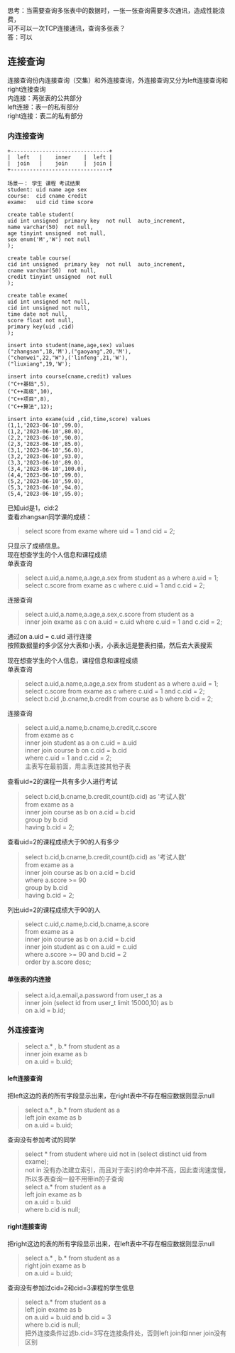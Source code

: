 思考：当需要查询多张表中的数据时，一张一张查询需要多次通讯，造成性能浪费，  
可不可以一次TCP连接通讯，查询多张表？  
答：可以  
## 连接查询
连接查询份内连接查询（交集）和外连接查询，外连接查询又分为left连接查询和right连接查询  
内连接：两张表的公共部分  
left连接：表一的私有部分  
right连接：表二的私有部分  
### 内连接查询
```
+-------------------------------+
|  left   |    inner    |  left |
|  join   |    join     |  join |
+-------------------------------+
```

```mysql
场景一： 学生 课程 考试结果
student: uid name age sex
course:  cid cname credit
exame:   uid cid time score

create table student(
uid int unsigned  primary key  not null  auto_increment,
name varchar(50)  not null,
age tinyint unsigned  not null,
sex enum('M','W') not null
);

create table course(
cid int unsigned  primary key  not null  auto_increment,
cname varchar(50)  not null,
credit tinyint unsigned  not null
);

create table exame(
uid int unsigned not null, 
cid int unsigned not null,
time date not null,
score float not null,
primary key(uid ,cid)
);

insert into student(name,age,sex) values
("zhangsan",18,'M'),("gaoyang",20,'M'),
("chenwei",22,"W"),('linfeng',21,'W'),
("liuxiang",19,'W');

insert into course(cname,credit) values
("C++基础",5),
("C++高级",10),
("C++项目",8),
("C++算法",12);

insert into exame(uid ,cid,time,score) values
(1,1,'2023-06-10',99.0),
(1,2,'2023-06-10',80.0),
(2,2,'2023-06-10',90.0),
(2,3,'2023-06-10',85.0),
(3,1,'2023-06-10',56.0),
(3,2,'2023-06-10',93.0),
(3,3,'2023-06-10',89.0),
(3,4,'2023-06-10',100.0),
(4,4,'2023-06-10',99.0),
(5,2,'2023-06-10',59.0),
(5,3,'2023-06-10',94.0),
(5,4,'2023-06-10',95.0);

```
已知uid是1，cid:2  
查看zhangsan同学课的成绩：  
> select score from exame where uid = 1 and cid = 2;    

只显示了成绩信息。  
现在想查学生的个人信息和课程成绩  
单表查询  
> select a.uid,a.name,a.age,a.sex from student as a where a.uid = 1;  
select c.score from exame as c where c.uid = 1 and c.cid = 2;  

连接查询
> select a.uid,a.name,a.age,a.sex,c.score from student as a   
inner join exame as c on a.uid = c.uid where c.uid = 1 and c.cid = 2;    

通过on a.uid = c.uid 进行连接  
按照数据量的多少区分大表和小表，小表永远是整表扫描，然后去大表搜索

现在想查学生的个人信息，课程信息和课程成绩  
单表查询  
> select a.uid,a.name,a.age,a.sex from student as a where a.uid = 1;  
select c.score from exame as c where c.uid = 1 and c.cid = 2;  
select b.cid ,b.cname,b.credit from course as b where b.cid = 2;  

连接查询  
> select a.uid,a.name,b.cname,b.credit,c.score   
from exame as c   
inner join student as a on c.uid = a.uid   
inner join course b on c.cid = b.cid  
where c.uid = 1 and c.cid = 2;    
主表写在最前面，用主表连接其他子表

查看uid=2的课程一共有多少人进行考试  
> select b.cid,b.cname,b.credit,count(b.cid) as '考试人数'   
from exame as a  
inner join course as b on a.cid = b.cid  
group by b.cid  
having b.cid = 2;

查看uid=2的课程成绩大于90的人有多少  
> select b.cid,b.cname,b.credit,count(b.cid) as '考试人数'   
from exame as a  
inner join course as b on a.cid = b.cid  
where a.score >= 90  
group by b.cid  
having b.cid = 2;  

列出uid=2的课程成绩大于90的人  
> select c.uid,c.name,b.cid,b.cname,a.score   
from exame as a  
inner join course as b on a.cid = b.cid  
inner join student as c on a.uid = c.uid  
where a.score >= 90 and b.cid = 2  
order by a.score desc;  



#### 单张表的内连接
> select a.id,a.email,a.password from user_t as a   
inner join (select id from user_t limit 15000,10) as b   
on a.id = b.id;  

### 外连接查询
> select a.* , b.* from student as a  
inner join exame as b  
on a.uid = b.uid;   

#### left连接查询
把left这边的表的所有字段显示出来，在right表中不存在相应数据则显示null
> select a.* , b.* from student as a  
left join exame as b  
on a.uid = b.uid;  

查询没有参加考试的同学  
> select * from student where uid not in (select distinct uid from exame);    
not in 没有办法建立索引，而且对于索引的命中并不高，因此查询速度慢，
所以多表查询一般不用带in的子查询    
select a.* from student as a  
left join exame as b   
on a.uid = b.uid  
where b.cid is null;  


#### right连接查询
把right这边的表的所有字段显示出来，在left表中不存在相应数据则显示null
> select a.* , b.* from student as a  
right join exame as b  
on a.uid = b.uid;  


查询没有参加过cid=2和cid=3课程的学生信息  
> select a.* from student as a  
left join exame as b  
on a.uid = b.uid and b.cid = 3  
where b.cid is null;    
把外连接条件过滤b.cid=3写在连接条件处，否则left join和inner join没有区别  















